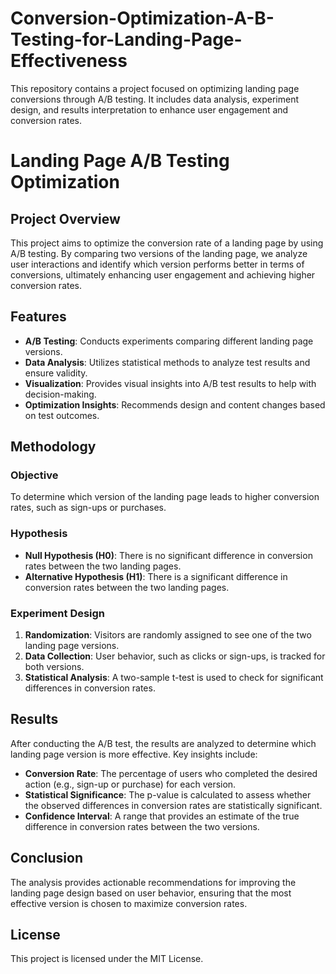 # Conversion-Optimization-A-B-Testing-for-Landing-Page-Effectiveness
This repository contains a project focused on optimizing landing page conversions through A/B testing. It includes data analysis, experiment design, and results interpretation to enhance user engagement and conversion rates.

# Landing Page A/B Testing Optimization

## Project Overview

This project aims to optimize the conversion rate of a landing page by using A/B testing. By comparing two versions of the landing page, we analyze user interactions and identify which version performs better in terms of conversions, ultimately enhancing user engagement and achieving higher conversion rates.

## Features

- **A/B Testing**: Conducts experiments comparing different landing page versions.
- **Data Analysis**: Utilizes statistical methods to analyze test results and ensure validity.
- **Visualization**: Provides visual insights into A/B test results to help with decision-making.
- **Optimization Insights**: Recommends design and content changes based on test outcomes.

## Methodology

### Objective
To determine which version of the landing page leads to higher conversion rates, such as sign-ups or purchases.

### Hypothesis
- **Null Hypothesis (H0)**: There is no significant difference in conversion rates between the two landing pages.
- **Alternative Hypothesis (H1)**: There is a significant difference in conversion rates between the two landing pages.

### Experiment Design
1. **Randomization**: Visitors are randomly assigned to see one of the two landing page versions.
2. **Data Collection**: User behavior, such as clicks or sign-ups, is tracked for both versions.
3. **Statistical Analysis**: A two-sample t-test is used to check for significant differences in conversion rates.

## Results

After conducting the A/B test, the results are analyzed to determine which landing page version is more effective. Key insights include:

- **Conversion Rate**: The percentage of users who completed the desired action (e.g., sign-up or purchase) for each version.
- **Statistical Significance**: The p-value is calculated to assess whether the observed differences in conversion rates are statistically significant.
- **Confidence Interval**: A range that provides an estimate of the true difference in conversion rates between the two versions.

## Conclusion

The analysis provides actionable recommendations for improving the landing page design based on user behavior, ensuring that the most effective version is chosen to maximize conversion rates.

## License

This project is licensed under the MIT License.
